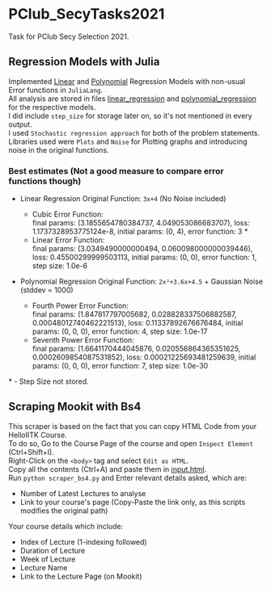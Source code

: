 # PClub_SecyTasks2021

Task for PClub Secy Selection 2021.

## Regression Models with Julia

Implemented [Linear](./Models/linear_regression.ipynb) and [Polynomial](./Models/polynomial_regression.ipynb) Regression Models with non-usual Error functions in `JuliaLang`.  
All analysis are stored in files [linear_regression](./Models/linear_regression.csv) and [polynomial_regression](./Models/polynomial_regression.csv) for the respective models.  
I did include `step_size` for storage later on, so it's not mentioned in every output.  
I used `Stochastic regression approach` for both of the problem statements.  
Libraries used were `Plots` and `Noise` for Plotting graphs and introducing noise in the original functions.

### Best estimates (Not a good measure to compare error functions though)

- Linear Regression
  Original Function: `3x+4` (No Noise included)

  - Cubic Error Function:  
    final params: (3.1855654780384737, 4.049053086683707), loss: 1.1737328953775124e-8, initial params: (0, 4), error function: 3 _\*_
  - Linear Error Function:  
    final params: (3.0349490000000494, 0.060098000000039446), loss: 0.45500299999503113, initial params: (0, 0), error function: 1, step size: 1.0e-6

- Polynomial Regression
  Original Function: `2x²+3.6x+4.5` + Gaussian Noise (stddev = 1000)

  - Fourth Power Error Function:  
    final params: (1.847817797005682, 0.028828337506882587, 0.00048012740462221513), loss: 0.11337892676676484, initial params: (0, 0, 0), error function: 4, step size: 1.0e-17
  - Seventh Power Error Function:  
    final params: (1.6641170444045876, 0.020556864365351625, 0.0002609854087531852), loss: 0.00021225693481259639, initial params: (0, 0, 0), error function: 7, step size: 1.0e-30

\* - Step Size not stored.

## Scraping Mookit with Bs4

This scraper is based on the fact that you can copy HTML Code from your HelloIITK Course.  
To do so, Go to the Course Page of the course and open `Inspect Element` (Ctrl+Shift+I).  
Right-Click on the `<body>` tag and select `Edit as HTML`.  
Copy all the contents (Ctrl+A) and paste them in [input.html](./Scraping/input.html).  
Run `python scraper_bs4.py` and Enter relevant details asked, which are:

- Number of Latest Lectures to analyse
- Link to your course's page (Copy-Paste the link only, as this scripts modifies the original path)

Your course details which include:

- Index of Lecture (1-indexing followed)
- Duration of Lecture
- Week of Lecture
- Lecture Name
- Link to the Lecture Page (on Mookit)
